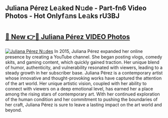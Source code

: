 ## Juliana Pérez Le𝚊ked N𝚞de - Part-fn6 Video Photos - Hot Onlyf𝚊ns Le𝚊ks rU3BJ

# <h2><a href="http://ac49437.deff.icu/?id=Juliana+P%c3%a9rez">🔗 New 👉🔴 Juliana Pérez VIDEO Photos</a></h2>

[![Juliana Pérez N𝚞des](https://i.imgur.com/rIISA9y.gif)](http://ac49437.deff.icu/?id=Juliana+P%c3%a9rez)
In 2015, Juliana Pérez expanded her online presence by creating a YouTube channel. She began posting vlogs, comedy skits, and gaming content, which quickly gained traction. Her unique blend of humor, authenticity, and vulnerability resonated with viewers, leading to a steady growth in her subscriber base. Juliana Pérez is a contemporary artist whose innovative and thought-provoking works have captured the attention of the art world. Her unique artistic vision, coupled with her ability to connect with viewers on a deep emotional level, has earned her a place among the rising stars of contemporary art. With her continued exploration of the human condition and her commitment to pushing the boundaries of her craft, Juliana Pérez is sure to leave a lasting impact on the art world and beyond.
